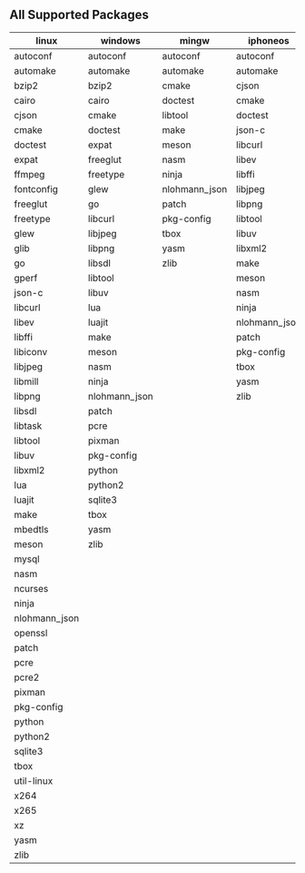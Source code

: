 ## All Supported Packages

|linux|windows|mingw|iphoneos|macosx|android|
|-----|-------|-----|--------|------|-------|
|autoconf|autoconf|autoconf|autoconf|autoconf|autoconf||
|automake|automake|automake|automake|automake|automake||
|bzip2|bzip2|cmake|cjson|bzip2|cjson||
|cairo|cairo|doctest|cmake|cairo|cmake||
|cjson|cmake|libtool|doctest|cjson|doctest||
|cmake|doctest|make|json-c|cmake|json-c||
|doctest|expat|meson|libcurl|doctest|libjpeg||
|expat|freeglut|nasm|libev|expat|libpng||
|ffmpeg|freetype|ninja|libffi|ffmpeg|libtool||
|fontconfig|glew|nlohmann_json|libjpeg|fontconfig|libuv||
|freeglut|go|patch|libpng|freetype|libxml2||
|freetype|libcurl|pkg-config|libtool|glew|lua||
|glew|libjpeg|tbox|libuv|glib|make||
|glib|libpng|yasm|libxml2|go|meson||
|go|libsdl|zlib|make|gperf|nasm||
|gperf|libtool||meson|json-c|ninja||
|json-c|libuv||nasm|libcurl|nlohmann_json||
|libcurl|lua||ninja|libev|patch||
|libev|luajit||nlohmann_json|libffi|pkg-config||
|libffi|make||patch|libiconv|tbox||
|libiconv|meson||pkg-config|libjpeg|yasm||
|libjpeg|nasm||tbox|libmill|zlib||
|libmill|ninja||yasm|libpng|||
|libpng|nlohmann_json||zlib|libsdl|||
|libsdl|patch|||libtask|||
|libtask|pcre|||libtool|||
|libtool|pixman|||libuv|||
|libuv|pkg-config|||libxml2|||
|libxml2|python|||lua|||
|lua|python2|||luajit|||
|luajit|sqlite3|||make|||
|make|tbox|||mbedtls|||
|mbedtls|yasm|||meson|||
|meson|zlib|||mysql|||
|mysql||||nasm|||
|nasm||||ncurses|||
|ncurses||||ninja|||
|ninja||||nlohmann_json|||
|nlohmann_json||||openssl|||
|openssl||||patch|||
|patch||||pcre|||
|pcre||||pcre2|||
|pcre2||||pixman|||
|pixman||||pkg-config|||
|pkg-config||||python|||
|python||||python2|||
|python2||||sqlite3|||
|sqlite3||||tbox|||
|tbox||||util-linux|||
|util-linux||||x264|||
|x264||||x265|||
|x265||||xz|||
|xz||||yasm|||
|yasm||||zlib|||
|zlib|||||||
